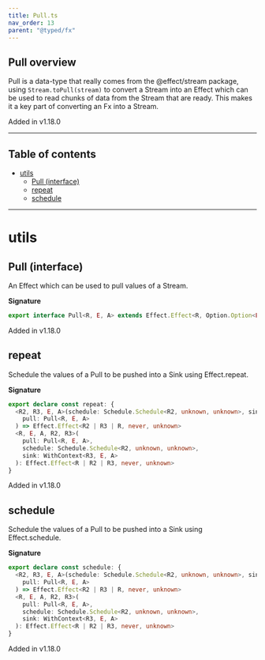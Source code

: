 ```yaml
---
title: Pull.ts
nav_order: 13
parent: "@typed/fx"
---
```


## Pull overview

Pull is a data-type that really comes from the @effect/stream package, using
`Stream.toPull(stream)` to convert a Stream into an Effect which can be used
to read chunks of data from the Stream that are ready. This makes it a key part
of converting an Fx into a Stream.

Added in v1.18.0

---

<h2 class="text-delta">Table of contents</h2>

- [utils](#utils)
  - [Pull (interface)](#pull-interface)
  - [repeat](#repeat)
  - [schedule](#schedule)

---

# utils

## Pull (interface)

An Effect which can be used to pull values of a Stream.

**Signature**

```ts
export interface Pull<R, E, A> extends Effect.Effect<R, Option.Option<E>, Chunk.Chunk<A>> {}
```

Added in v1.18.0

## repeat

Schedule the values of a Pull to be pushed into a Sink
using Effect.repeat.

**Signature**

```ts
export declare const repeat: {
  <R2, R3, E, A>(schedule: Schedule.Schedule<R2, unknown, unknown>, sink: WithContext<R3, E, A>): <R>(
    pull: Pull<R, E, A>
  ) => Effect.Effect<R2 | R3 | R, never, unknown>
  <R, E, A, R2, R3>(
    pull: Pull<R, E, A>,
    schedule: Schedule.Schedule<R2, unknown, unknown>,
    sink: WithContext<R3, E, A>
  ): Effect.Effect<R | R2 | R3, never, unknown>
}
```

Added in v1.18.0

## schedule

Schedule the values of a Pull to be pushed into a Sink
using Effect.schedule.

**Signature**

```ts
export declare const schedule: {
  <R2, R3, E, A>(schedule: Schedule.Schedule<R2, unknown, unknown>, sink: WithContext<R3, E, A>): <R>(
    pull: Pull<R, E, A>
  ) => Effect.Effect<R2 | R3 | R, never, unknown>
  <R, E, A, R2, R3>(
    pull: Pull<R, E, A>,
    schedule: Schedule.Schedule<R2, unknown, unknown>,
    sink: WithContext<R3, E, A>
  ): Effect.Effect<R | R2 | R3, never, unknown>
}
```

Added in v1.18.0
